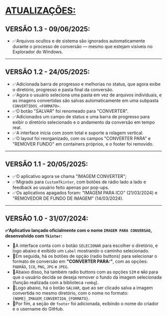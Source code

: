 # [ATUALIZAÇÕES:](./UPDATES.md#vers%C3%A3o-10---31072024)

## VERSÃO 1.3 - 09/06/2025:
* ✅Arquivos ocultos e de sistema são ignorados automaticamente durante o processo de conversão — mesmo que estejam visíveis no Explorador do Windows.
---

## VERSÃO 1.2 - 24/05/2025:
* ✅Adicionada barra de progresso e melhorias no status, que agora exibe o diretório, progresso e pasta final da conversão.
* ✅Agora o usuário seleciona uma pasta em vez de arquivos individuais, e as imagens convertidas são salvas automaticamente em uma subpasta `CONVERTIDOS_<FORMATO>`.
* ✅O botão "SALVAR" foi renomeado para "CONVERTER".
* ✅Adicionados um campo de status e uma barra de progresso para exibir o diretório selecionado e o andamento da conversão em tempo real.
* ✅A interface inicia com zoom total e suporte a rolagem vertical.
* ✅O layout foi reorganizado, com os campos "CONVERTER PARA" e "REMOVER FUNDO" em containers próprios, e o footer foi removido.
---

## VERSÃO 1.1 - 20/05/2025:
* ✅O aplicativo agora se chama "IMAGEM CONVERTER";
* ✅Migrado para `CustomTkinter`, com botões de rádio lado a lado e feedback ao usuário feito apenas por pop-ups.
* ✅Os aplicativos apagados foram: "IMAGEM PARA ICO" (21/03/2024) e "REMOVEDOR DE FUNDO DE IMAGEM" (14/03/2024).
---

## VERSÃO 1.0 - 31/07/2024:
**✅Aplicativo lançado oficialmente com o nome `IMAGEM PARA CONVERSAO`, desenvolvido com `Tkinter`:**
- 🔹A interface conta com o botão `SELECIONAR` para escolher o diretório, e logo abaixo é exibido um `Label` mostrando o caminho selecionado.  
- 🔹Em seguida, há os botões de opção (radio buttons) para selecionar o formato de conversão em **"CONVERTER PARA:"**, com as opções: `PADRÃO`, `ICO`, `PNG`, `JPG` e `JPEG`.  
- 🔹Abaixo disso, há também radio buttons com as opções `SIM` e `NÃO` para que o usuário decida se deseja remover o fundo da imagem selecionada (função realizada com a biblioteca `rembg`).  
- 🔹Logo abaixo, há o botão `SALVAR`, que ao ser clicado salva a imagem convertida no mesmo diretório, com o nome no formato: `{NOME}_IMAGEM_CONVERTIDA_{FORMATO}`.
- 🔹Por fim, a seção de `footer` foi adicionada, exibindo o nome do criador e o username do GitHub.


